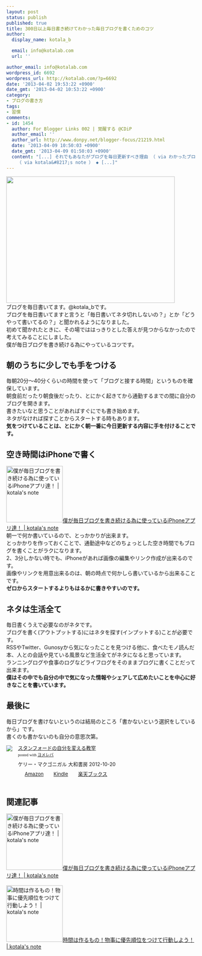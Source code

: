 ```yaml
---
layout: post
status: publish
published: true
title: 300日以上毎日書き続けてわかった毎日ブログを書くためのコツ
author:
  display_name: kotala_b

  email: info@kotalab.com
  url: ''

author_email: info@kotalab.com
wordpress_id: 6692
wordpress_url: http://kotalab.com/?p=6692
date: '2013-04-02 19:53:22 +0900'
date_gmt: '2013-04-02 10:53:22 +0900'
category:
- ブログの書き方
tags:
- 習慣
comments:
- id: 1454
  author: For Blogger Links 002 | 覚醒する @CDiP
  author_email: ''
  author_url: http://www.donpy.net/blogger-focus/21219.html
  date: '2013-04-09 10:50:03 +0900'
  date_gmt: '2013-04-09 01:50:03 +0900'
  content: "[...] それでもあなたがブログを毎日更新すべき理由 （ via わかったブログ ） ◆ 300日以上毎日書き続けてわかった毎日ブログを書くためのコツ
    （ via kotala&#8217;s note ） ◆ [...]"
---
```

<p><img alt="" src="http://kotalab.com/wp-content/uploads/slooProImg_20130402195317.jpg" width="448" height="336" /><br />
ブログを毎日書いてます。@kotala_bです。<br />
ブログを毎日書いてますと言うと「毎日書いてネタ切れしないの？」とか「どうやって書いてるの？」と聞かれるようになりました。<br />
初めて聞かれたときに、その場でははっきりとした答えが見つからなかったので考えてみることにしました。<br />
僕が毎日ブログを書き続ける為にやっているコツです。<br />
<!--more--></p>
<h2>朝のうちに少しでも手をつける</h2>
<p>毎朝20分〜40分くらいの時間を使って「ブログと接する時間」というものを確保しています。<br />
朝食前だったり朝食後だったり、とにかく起きてから通勤するまでの間に自分のブログを開きます。<br />
書きたいなと思うことがあればすぐにでも書き始めます。<br />
ネタがなければ探すことからスタートする時もあります。<br />
<strong>気をつけていることは、とにかく朝一番に今日更新する内容に手を付けることです。</strong></p>
<h2>空き時間はiPhoneで書く</h2>
<p><a href="http://kotalab.com/blog-app" target="_blank"><img  class="alignleft" src="http://kotalab.com/wp-content/uploads/blogapp_130323-448x403.jpg" alt="僕が毎日ブログを書き続ける為に使っているiPhoneアプリ達！ | kotala's note" width="150" /></a><a href="http://kotalab.com/blog-app" target="_blank">僕が毎日ブログを書き続ける為に使っているiPhoneアプリ達！ | kotala's note</a><br style="clear:both;" />朝一で何か書いているので、とっかかりが出来ます。<br />
とっかかりを作っておくことで、通勤途中などのちょっとした空き時間でもブログを書くことがラクになります。<br />
2、3分しかない時でも、iPhoneがあれば画像の編集やリンク作成が出来るのです。<br />
画像やリンクを用意出来るのは、朝の時点で何かしら書いているから出来ることです。<br />
<strong>ゼロからスタートするよりもはるかに書きやすいのです。</strong></p>
<h2>ネタは生活全て</h2>
<p>毎日書くうえで必要なのがネタです。<br />
ブログを書く(アウトプットする)にはネタを探す(インプットする)ことが必要です。<br />
RSSやTwitter、Gunosyから気になったことを見つける他に、食べたモノ読んだ本、人との会話や見ている風景など生活全てがネタになると思っています。<br />
ランニングログや食事のログなどライフログをそのままブログに書くことだって出来ます。<br />
<strong>僕はその中でも自分の中で気になった情報やシェアして広めたいことを中心に好きなことを書いています。</strong></p>
<h2>最後に</h2>
<p>毎日ブログを書けないというのは結局のところ「書かないという選択をしているから」です。<br />
書くのも書かないのも自分の意思次第。</p>
<div class="booklink-box" style="text-align:left;padding-bottom:20px;font-size:small;/zoom: 1;overflow: hidden;">
<div class="booklink-image" style="float:left;margin:0 15px 10px 0;"><a href="http://www.amazon.co.jp/exec/obidos/asin/4479793631/same-22/" name="booklink" rel="nofollow" target="_blank"><img src="http://ecx.images-amazon.com/images/I/41fOesLivPL._SL160_.jpg" style="border: none;" /></a></div>
<div class="booklink-info" style="line-height:120%;/zoom: 1;overflow: hidden;">
<div class="booklink-name" style="margin-bottom:10px;line-height:120%"><a href="http://www.amazon.co.jp/exec/obidos/asin/4479793631/same-22/" rel="nofollow" name="booklink" target="_blank">スタンフォードの自分を変える教室</a>
<div class="booklink-powered-date" style="font-size:8pt;margin-top:5px;font-family:verdana;line-height:120%">posted with <a href="http://yomereba.com" target="_blank">ヨメレバ</a></div>
</div>
<div class="booklink-detail" style="margin-bottom:5px;">ケリー・マクゴニガル 大和書房 2012-10-20    </div>
<div class="booklink-link2" style="margin-top:10px;">
<div class="shoplinkamazon" style="display:inline;margin-right:5px;background: url('http://img.yomereba.com/tam_y.gif') 0 0 no-repeat;padding: 2px 0 2px 18px;white-space: nowrap;"><a href="http://www.amazon.co.jp/exec/obidos/asin/4479793631/same-22/" rel="nofollow" target="_blank" title="アマゾン" >Amazon</a></div>
<div class="shoplinkkindle" style="display:inline;margin-right:5px;background: url('http://img.yomereba.com/tam_y.gif') 0 0 no-repeat;padding: 2px 0 2px 18px;white-space: nowrap;"><a href="http://www.amazon.co.jp/gp/search?keywords=%83X%83%5E%83%93%83t%83H%81%5B%83h%82%CC%8E%A9%95%AA%82%F0%95%CF%82%A6%82%E9%8B%B3%8E%BA&__mk_ja_JP=%83J%83%5E%83J%83i&url=node%3D2275256051&tag=same-22" rel="nofollow" target="_blank" >Kindle</a></div>
<div class="shoplinkrakuten" style="display:inline;margin-right:5px;background: url('http://img.yomereba.com/tam_y.gif') 0 -50px no-repeat;padding: 2px 0 2px 18px;white-space: nowrap;"><a href="http://hb.afl.rakuten.co.jp/hgc/0fac4537.dbf8529f.0fac4538.a4466d9e/?pc=http%3A%2F%2Fbooks.rakuten.co.jp%2Frb%2F12056267%2F%3Fscid%3Daf_ich_link_urltxt%26m%3Dhttp%3A%2F%2Fm.rakuten.co.jp%2Fev%2Fbook%2F" rel="nofollow" target="_blank" title="楽天ブックス" >楽天ブックス</a></div>
</div>
</div>
<div class="booklink-footer" style="clear: left"></div>
</div>
<h2 class="rele">関連記事</h2>
<p><a href="http://kotalab.com/blog-app" target="_blank"><img  class="alignleft" src="http://kotalab.com/wp-content/uploads/blogapp_130323-448x403.jpg" alt="僕が毎日ブログを書き続ける為に使っているiPhoneアプリ達！ | kotala's note" width="150" /></a><a href="http://kotalab.com/blog-app" target="_blank">僕が毎日ブログを書き続ける為に使っているiPhoneアプリ達！ | kotala's note</a><br style="clear:both;" /><br />
<a href="http://kotalab.com/the-order-of-priority" target="_blank"><img  class="alignleft" src="http://kotalab.com/wp-content/uploads/timemanagement_130307-448x644.jpg" alt="時間は作るもの！物事に優先順位をつけて行動しよう！ | kotala's note" width="150" /></a><a href="http://kotalab.com/the-order-of-priority" target="_blank">時間は作るもの！物事に優先順位をつけて行動しよう！ | kotala's note</a><br style="clear:both;" /></p>
